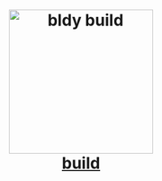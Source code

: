 <h1 align="center">
  <a href="https://bldy.build/build"><img src="https://bldy.build/static/images/bldy.png" alt="bldy build" width="256" height="256"/></a><br>
  <a href="https://bldy.build/build">build</a>
</h1>
